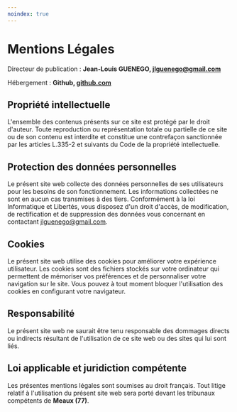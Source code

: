 ```yaml
---
noindex: true
---
```


# Mentions Légales

Directeur de publication : **Jean-Louis GUENEGO, jlguenego@gmail.com**

Hébergement : **Github, [github.com](https://github.com)**

## Propriété intellectuelle

L'ensemble des contenus présents sur ce site est protégé par le droit d'auteur. Toute reproduction ou représentation totale ou partielle de ce site ou de son contenu est interdite et constitue une contrefaçon sanctionnée par les articles L.335-2 et suivants du Code de la propriété intellectuelle.

## Protection des données personnelles

Le présent site web collecte des données personnelles de ses utilisateurs pour les besoins de son fonctionnement. Les informations collectées ne sont en aucun cas transmises à des tiers. Conformément à la loi Informatique et Libertés, vous disposez d'un droit d'accès, de modification, de rectification et de suppression des données vous concernant en contactant jlguenego@gmail.com.

## Cookies

Le présent site web utilise des cookies pour améliorer votre expérience utilisateur. Les cookies sont des fichiers stockés sur votre ordinateur qui permettent de mémoriser vos préférences et de personnaliser votre navigation sur le site. Vous pouvez à tout moment bloquer l'utilisation des cookies en configurant votre navigateur.

## Responsabilité

Le présent site web ne saurait être tenu responsable des dommages directs ou indirects résultant de l'utilisation de ce site web ou des sites qui lui sont liés.

## Loi applicable et juridiction compétente

Les présentes mentions légales sont soumises au droit français. Tout litige relatif à l'utilisation du présent site web sera porté devant les tribunaux compétents de **Meaux (77)**.

